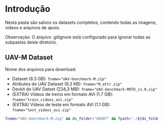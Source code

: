# Introdução

Nesta pasta são salvos os datasets completos, contendo todas as imagens, vídeos e arquivos de apoio.

Observação:
O arquivo .gitignore está configurado para ignorar todas as subpastas deste diretório.


## UAV-M Dataset

Nome dos arquivos para download:
- Dataset (6.3 GB): `fname="UAV-benchmark-M.zip"`
- Atributos do UAV Dataset (9,3 KB): `fname="M_attr.zip"`
- Devkit do UAV Datset (234,3 MB): `fname="UAV-benchmark-MOTD_v1.0.zip"`
- (EXTRA) Vídeos de treino em formato AVI (1.7 GB): `fname="train_videos_avi.zip"`
- (EXTRA) Vídeos de teste em formato AVI (1.1 GB): `fname="test_videos_avi.zip"`

```bash 
fname="UAV-benchmark-M.zip" && ds_folder="UAVDT" && fpath="./${ds_folder}/${fname}" && mkdir $ds_folder ; curl -L "https://storage.googleapis.com/cfdy/Datasets/UAVDT/${fname}" -o $fpath && unzip -q $fpath -d "./${ds_folder}" && rm -f $fpath && echo "FIM do download de ${fname}"
```